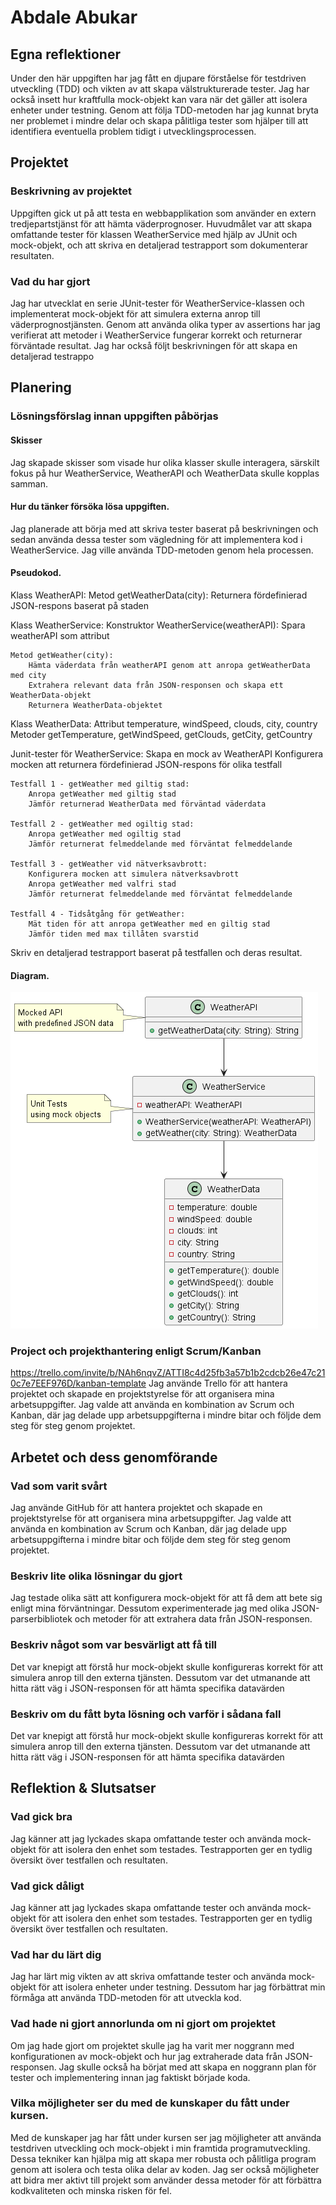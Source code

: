 # Abdale Abukar

## Egna reflektioner
Under den här uppgiften har jag fått en djupare förståelse för testdriven utveckling (TDD) och vikten av att skapa välstrukturerade tester. Jag har också insett hur kraftfulla mock-objekt kan vara när det gäller att isolera enheter under testning. Genom att följa TDD-metoden har jag kunnat bryta ner problemet i mindre delar och skapa pålitliga tester som hjälper till att identifiera eventuella problem tidigt i utvecklingsprocessen.
## Projektet

### Beskrivning av projektet
Uppgiften gick ut på att testa en webbapplikation som använder en extern tredjepartstjänst för att hämta väderprognoser. Huvudmålet var att skapa omfattande tester för klassen WeatherService med hjälp av JUnit och mock-objekt, och att skriva en detaljerad testrapport som dokumenterar resultaten.

### Vad du har gjort
Jag har utvecklat en serie JUnit-tester för WeatherService-klassen och implementerat mock-objekt för att simulera externa anrop till väderprognostjänsten. Genom att använda olika typer av assertions har jag verifierat att metoder i WeatherService fungerar korrekt och returnerar förväntade resultat. Jag har också följt beskrivningen för att skapa en detaljerad testrappo

## Planering

### Lösningsförslag innan uppgiften påbörjas

#### Skisser 
Jag skapade skisser som visade hur olika klasser skulle interagera, särskilt fokus på hur WeatherService, WeatherAPI och WeatherData skulle kopplas samman.

#### Hur du tänker försöka lösa uppgiften.
Jag planerade att börja med att skriva tester baserat på beskrivningen och sedan använda dessa tester som vägledning för att implementera kod i WeatherService. Jag ville använda TDD-metoden genom hela processen.

#### Pseudokod.
Klass WeatherAPI:
    Metod getWeatherData(city):
        Returnera fördefinierad JSON-respons baserat på staden

Klass WeatherService:
    Konstruktor WeatherService(weatherAPI):
        Spara weatherAPI som attribut

    Metod getWeather(city):
        Hämta väderdata från weatherAPI genom att anropa getWeatherData med city
        Extrahera relevant data från JSON-responsen och skapa ett WeatherData-objekt
        Returnera WeatherData-objektet

Klass WeatherData:
    Attribut temperature, windSpeed, clouds, city, country
    Metoder getTemperature, getWindSpeed, getClouds, getCity, getCountry

Junit-tester för WeatherService:
    Skapa en mock av WeatherAPI
    Konfigurera mocken att returnera fördefinierad JSON-respons för olika testfall

    Testfall 1 - getWeather med giltig stad:
        Anropa getWeather med giltig stad
        Jämför returnerad WeatherData med förväntad väderdata

    Testfall 2 - getWeather med ogiltig stad:
        Anropa getWeather med ogiltig stad
        Jämför returnerat felmeddelande med förväntat felmeddelande

    Testfall 3 - getWeather vid nätverksavbrott:
        Konfigurera mocken att simulera nätverksavbrott
        Anropa getWeather med valfri stad
        Jämför returnerat felmeddelande med förväntat felmeddelande

    Testfall 4 - Tidsåtgång för getWeather:
        Mät tiden för att anropa getWeather med en giltig stad
        Jämför tiden med max tillåten svarstid

Skriv en detaljerad testrapport baserat på testfallen och deras resultat.


#### Diagram.
![Diagram](pic/diagram.png)


### Project och projekthantering enligt Scrum/Kanban
https://trello.com/invite/b/NAh6nqvZ/ATTI8c4d25fb3a57b1b2cdcb26e47c210c7e7EEF976D/kanban-template
Jag använde Trello för att hantera projektet och skapade en projektstyrelse för att organisera mina arbetsuppgifter. Jag valde att använda en kombination av Scrum och Kanban, där jag delade upp arbetsuppgifterna i mindre bitar och följde dem steg för steg genom projektet.

## Arbetet och dess genomförande

### Vad som varit svårt
Jag använde GitHub för att hantera projektet och skapade en projektstyrelse för att organisera mina arbetsuppgifter. Jag valde att använda en kombination av Scrum och Kanban, där jag delade upp arbetsuppgifterna i mindre bitar och följde dem steg för steg genom projektet.

### Beskriv lite olika lösningar du gjort
Jag testade olika sätt att konfigurera mock-objekt för att få dem att bete sig enligt mina förväntningar. Dessutom experimenterade jag med olika JSON-parserbibliotek och metoder för att extrahera data från JSON-responsen.

### Beskriv något som var besvärligt att få till
Det var knepigt att förstå hur mock-objekt skulle konfigureras korrekt för att simulera anrop till den externa tjänsten. Dessutom var det utmanande att hitta rätt väg i JSON-responsen för att hämta specifika datavärden

### Beskriv om du fått byta lösning och varför i sådana fall
Det var knepigt att förstå hur mock-objekt skulle konfigureras korrekt för att simulera anrop till den externa tjänsten. Dessutom var det utmanande att hitta rätt väg i JSON-responsen för att hämta specifika datavärden

## Reflektion & Slutsatser

### Vad gick bra
Jag känner att jag lyckades skapa omfattande tester och använda mock-objekt för att isolera den enhet som testades. Testrapporten ger en tydlig översikt över testfallen och resultaten.

### Vad gick dåligt
Jag känner att jag lyckades skapa omfattande tester och använda mock-objekt för att isolera den enhet som testades. Testrapporten ger en tydlig översikt över testfallen och resultaten.

### Vad har du lärt dig
Jag har lärt mig vikten av att skriva omfattande tester och använda mock-objekt för att isolera enheter under testning. Dessutom har jag förbättrat min förmåga att använda TDD-metoden för att utveckla kod.

### Vad hade ni gjort annorlunda om ni gjort om projektet
Om jag hade gjort om projektet skulle jag ha varit mer noggrann med konfigurationen av mock-objekt och hur jag extraherade data från JSON-responsen. Jag skulle också ha börjat med att skapa en noggrann plan för tester och implementering innan jag faktiskt började koda.

### Vilka möjligheter ser du med de kunskaper du fått under kursen.
Med de kunskaper jag har fått under kursen ser jag möjligheter att använda testdriven utveckling och mock-objekt i min framtida programutveckling. Dessa tekniker kan hjälpa mig att skapa mer robusta och pålitliga program genom att isolera och testa olika delar av koden. Jag ser också möjligheter att bidra mer aktivt till projekt som använder dessa metoder för att förbättra kodkvaliteten och minska risken för fel.
